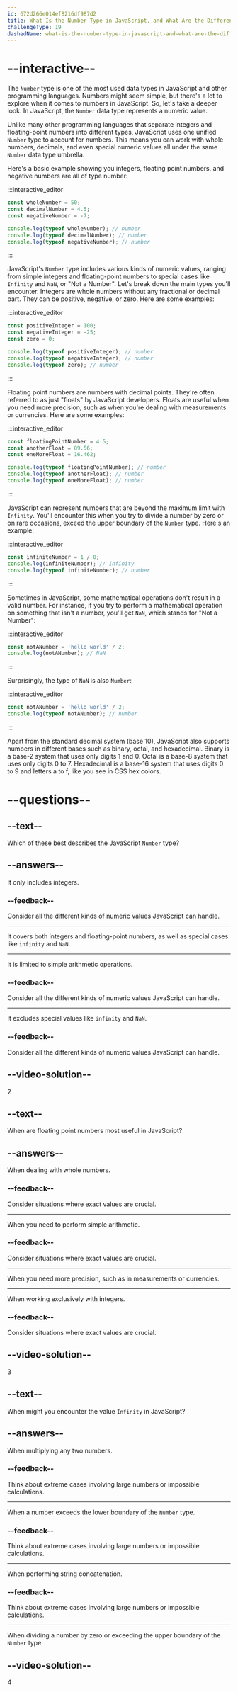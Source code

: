 ```yaml
---
id: 672d266e014ef8216df987d2
title: What Is the Number Type in JavaScript, and What Are the Different Types of Numbers Available?
challengeType: 19
dashedName: what-is-the-number-type-in-javascript-and-what-are-the-different-types-of-numbers-available
---
```


# --interactive--

The `Number` type is one of the most used data types in JavaScript and other programming languages. Numbers might seem simple, but there's a lot to explore when it comes to numbers in JavaScript. So, let's take a deeper look. In JavaScript, the `Number` data type represents a numeric value.

Unlike many other programming languages that separate integers and floating-point numbers into different types, JavaScript uses one unified `Number` type to account for numbers. This means you can work with whole numbers, decimals, and even special numeric values all under the same `Number` data type umbrella.

Here's a basic example showing you integers, floating point numbers, and negative numbers are all of type number:

:::interactive_editor

```js
const wholeNumber = 50;
const decimalNumber = 4.5;
const negativeNumber = -7;

console.log(typeof wholeNumber); // number
console.log(typeof decimalNumber); // number
console.log(typeof negativeNumber); // number
```

:::

JavaScript's `Number` type includes various kinds of numeric values, ranging from simple integers and floating-point numbers to special cases like `Infinity` and `NaN`, or "Not a Number". Let's break down the main types you'll encounter. Integers are whole numbers without any fractional or decimal part. They can be positive, negative, or zero. Here are some examples:

:::interactive_editor

```js
const positiveInteger = 100;
const negativeInteger = -25;
const zero = 0;

console.log(typeof positiveInteger); // number
console.log(typeof negativeInteger); // number
console.log(typeof zero); // number
```

:::

Floating point numbers are numbers with decimal points. They're often referred to as just "floats" by JavaScript developers. Floats are useful when you need more precision, such as when you're dealing with measurements or currencies. Here are some examples:

:::interactive_editor

```js
const floatingPointNumber = 4.5;
const anotherFloat = 89.56;
const oneMoreFloat = 16.462;

console.log(typeof floatingPointNumber); // number
console.log(typeof anotherFloat); // number
console.log(typeof oneMoreFloat); // number
```

:::

JavaScript can represent numbers that are beyond the maximum limit with `Infinity`. You'll encounter this when you try to divide a number by zero or on rare occasions, exceed the upper boundary of the `Number` type. Here's an example:

:::interactive_editor

```js
const infiniteNumber = 1 / 0;
console.log(infiniteNumber); // Infinity
console.log(typeof infiniteNumber); // number
```

:::

Sometimes in JavaScript, some mathematical operations don't result in a valid number. For instance, if you try to perform a mathematical operation on something that isn't a number, you'll get `NaN`, which stands for "Not a Number":

:::interactive_editor

```js
const notANumber = 'hello world' / 2;
console.log(notANumber); // NaN
```

:::

Surprisingly, the type of `NaN` is also `Number`:

:::interactive_editor

```js
const notANumber = 'hello world' / 2;
console.log(typeof notANumber); // number
```

:::

Apart from the standard decimal system (base 10), JavaScript also supports numbers in different bases such as binary, octal, and hexadecimal. Binary is a base-2 system that uses only digits 1 and 0. Octal is a base-8 system that uses only digits 0 to 7. Hexadecimal is a base-16 system that uses digits 0 to 9 and letters a to f, like you see in CSS hex colors.

# --questions--

## --text--

Which of these best describes the JavaScript `Number` type?

## --answers--

It only includes integers.

### --feedback--

Consider all the different kinds of numeric values JavaScript can handle.

---

It covers both integers and floating-point numbers, as well as special cases like `infinity` and `NaN`.

---

It is limited to simple arithmetic operations.

### --feedback--

Consider all the different kinds of numeric values JavaScript can handle.

---

It excludes special values like `infinity` and `NaN`.

### --feedback--

Consider all the different kinds of numeric values JavaScript can handle.

## --video-solution--

2

## --text--

When are floating point numbers most useful in JavaScript?

## --answers--

When dealing with whole numbers.

### --feedback--

Consider situations where exact values are crucial.

---

When you need to perform simple arithmetic.

### --feedback--

Consider situations where exact values are crucial.

---

When you need more precision, such as in measurements or currencies.

---

When working exclusively with integers.

### --feedback--

Consider situations where exact values are crucial.

## --video-solution--

3

## --text--

When might you encounter the value `Infinity` in JavaScript?

## --answers--

When multiplying any two numbers.

### --feedback--

Think about extreme cases involving large numbers or impossible calculations.

---

When a number exceeds the lower boundary of the `Number` type.

### --feedback--

Think about extreme cases involving large numbers or impossible calculations.

---

When performing string concatenation.

### --feedback--

Think about extreme cases involving large numbers or impossible calculations.

---

When dividing a number by zero or exceeding the upper boundary of the `Number` type.

## --video-solution--

4

